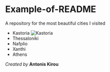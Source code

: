 # Example-of-README
A repository for the most beautiful cities I visited

* Kastoria ![Kastoria]([https://www.smileacadimos.gr/images/default-source/trip/greece/makedonia/kastoria/kastoria.jpg?sfvrsn=9c1d290b_2](https://www.news247.gr/wp-content/uploads/2024/11/kastoria12-640x426.jpg))
* Thessaloniki
* Nafplio
* Xanthi
* Athens

*Created by* **Antonis Kirou**

